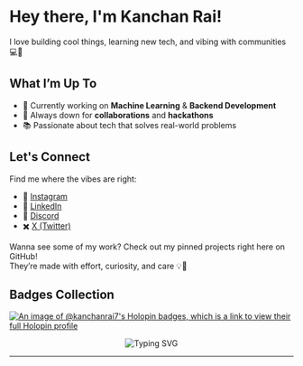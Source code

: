 # Hey there, I'm Kanchan Rai!

 
I love building cool things, learning new tech, and vibing with communities 💻💫



## What I’m Up To
- 🌱 Currently working on **Machine Learning** & **Backend Development**
- 🚀 Always down for **collaborations** and **hackathons**
- 📚 Passionate about tech that solves real-world problems



## Let's Connect
Find me where the vibes are right:

- 🧋 [Instagram](https://instagram.com/kanchanraiii)
- 💼 [LinkedIn](https://linkedin.com/in/kanchanraiii)
- 💬 [Discord](https://discord.gg/kanchanraiii)
- ✖️ [X (Twitter)](https://x.com/kanchanraiii)

Wanna see some of my work? Check out my pinned projects right here on GitHub!  
They’re made with effort, curiosity, and care 💡💛

## Badges Collection
[![An image of @kanchanrai7's Holopin badges, which is a link to view their full Holopin profile](https://holopin.me/kanchanrai7)](https://holopin.io/@kanchanrai7)






<p align="center">
  <img src="https://readme-typing-svg.herokuapp.com?font=Fira+Code&duration=3000&pause=1000&color=F76B8A&center=true&vCenter=true&width=435&lines=Always+learning...;Always+building...;Let%27s+collab!+%F0%9F%91%8B" alt="Typing SVG" />
</p>

---

<!-- Created with love by @kanchanraiii -->
